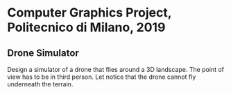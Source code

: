 # Computer Graphics Project, Politecnico di Milano, 2019

## Drone Simulator
Design a simulator of a drone that flies around a 3D landscape. The point of view has to be in third person. 
Let notice that the drone cannot fly underneath the terrain.